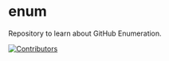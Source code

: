# enum
Repository to learn about GitHub Enumeration.





























































































[![Contributors](https://img.shields.io/badge/Contributors-3-brightgreen)](https://github.com/EurydiceCorp/enum/graphs/contributors)
